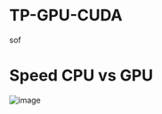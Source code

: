 # TP-GPU-CUDA
sof
# Speed CPU vs GPU

![image](https://user-images.githubusercontent.com/37119086/149610482-2ca49054-0851-4cef-98e5-022435a2cb80.png)

